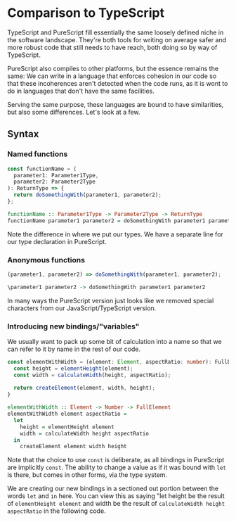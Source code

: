 # Comparison to TypeScript

TypeScript and PureScript fill essentially the same loosely defined niche in
the software landscape. They're both tools for writing on average safer and more
robust code that still needs to have reach, both doing so by way of TypeScript.

PureScript also compiles to other platforms, but the essence remains the same:
We can write in a language that enforces cohesion in our code so that these
incoherences aren't detected when the code runs, as it is wont to do in
languages that don't have the same facilities.

Serving the same purpose, these languages are bound to have similarities, but
also some differences. Let's look at a few.

## Syntax

### Named functions

```typescript
const functionName = (
  parameter1: Parameter1Type,
  parameter2: Parameter2Type
): ReturnType => {
  return doSomethingWith(parameter1, parameter2);
};
```

```purescript
functionName :: Parameter1Type -> Parameter2Type -> ReturnType
functionName parameter1 parameter2 = doSomethingWith parameter1 parameter2
```

Note the difference in where we put our types. We have a separate line for our
type declaration in PureScript.

### Anonymous functions

```typescript
(parameter1, parameter2) => doSomethingWith(parameter1, parameter2);
```

```purescript
\parameter1 parameter2 -> doSomethingWith parameter1 parameter2
```

In many ways the PureScript version just looks like we removed special characters
from our JavaScript/TypeScript version.

### Introducing new bindings/"variables"

We usually want to pack up some bit of calculation into a name so that we can
refer to it by name in the rest of our code.

```typescript
const elementWithWidth = (element: Element, aspectRatio: number): FullElement => {
  const height = elementHeight(element);
  const width = calculateWidth(height, aspectRatio);
  
  return createElement(element, width, height);
}
```

```purescript
elementWithWidth :: Element -> Number -> FullElement
elementWithWidth element aspectRatio =
  let
    height = elementHeight element
    width = calculateWidth height aspectRatio
  in
    createElement element width height
```

Note that the choice to use `const` is deliberate, as all bindings in PureScript
are implicitly `const`. The ability to change a value as if it was bound with
`let` is there, but comes in other forms, via the type system.

We are creating our new bindings in a sectioned out portion between the words
`let` and `in` here. You can view this as saying
"let height be the result of `elementHeight element` and width be the result of
`calculateWidth height aspectRatio` in the following code.
